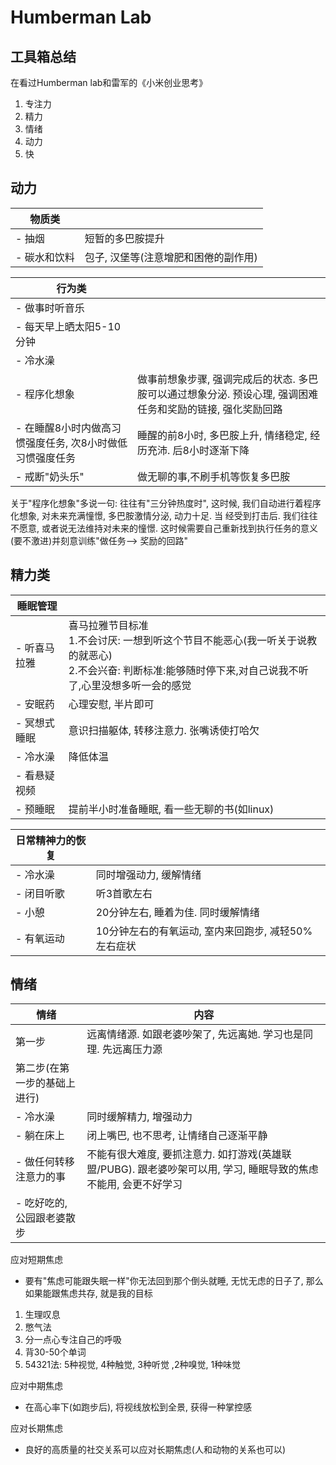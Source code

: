 # Humberman Lab

## 工具箱总结

在看过Humberman lab和雷军的《小米创业思考》

1. 专注力
2. 精力
3. 情绪
4. 动力
5. 快

## 动力

| 物质类       |                                                                                                                   |
|-----------| ----------------------------------------------------------------------------------------------------------------- |
| - 抽烟      | 短暂的多巴胺提升                                                                                                  |
| - 碳水和饮料   | 包子, 汉堡等(注意增肥和困倦的副作用)                                                                                 |

| 行为类                                         |                                                                                                                   |
| ---------------------------------------------- | ----------------------------------------------------------------------------------------------------------------- |
| - 做事时听音乐                                 |                                                                                                                   |
| - 每天早上晒太阳5-10分钟                       |                                                                                                                   |
| - 冷水澡                                       |                                                                                                                   |
| - 程序化想象                                   | 做事前想象步骤, 强调完成后的状态. 多巴胺可以通过想象分泌. 预设心理, 强调困难任务和奖励的链接, 强化奖励回路              |
| - 在睡醒8小时内做高习惯强度任务, 次8小时做低习惯强度任务 | 睡醒的前8小时, 多巴胺上升, 情绪稳定, 经历充沛. 后8小时逐渐下降                                                          |
| - 戒断"奶头乐"                                 | 做无聊的事,不刷手机等恢复多巴胺                                                                                      |

关于"程序化想象"多说一句: 往往有"三分钟热度时", 这时候, 我们自动进行着程序化想象,
对未来充满憧憬, 多巴胺激情分泌, 动力十足. 当
经受到打击后. 我们往往不愿意, 或者说无法维持对未来的憧憬.
这时候需要自己重新找到执行任务的意义(要不激进)并刻意训练"做任务--> 奖励的回路"

## 精力类

| 睡眠管理                                       |                                                                                                                                                                                                                       |
| ---------------------------------------------- |-----------------------------------------------------------------------------------------------------------------------------------------------------------------------------------------------------------------------|
| - 听喜马拉雅                                   | 喜马拉雅节目标准<br/>1.不会讨厌: 一想到听这个节目不能恶心(我一听关于说教的就恶心) <br/>2.不会兴奋: 判断标准:能够随时停下来,对自己说我不听了,心里没想多听一会的感觉 |
| - 安眠药                                       | 心理安慰, 半片即可                                                                                                                                                                                                            |
| - 冥想式睡眠                                   | 意识扫描躯体, 转移注意力. 张嘴诱使打哈欠                                                                                                                                                                                                |
| - 冷水澡                                       | 降低体温                                                                                                                                                                                                                  |
| - 看悬疑视频                                   |                                                                                                                                                                                                                       |
| - 预睡眠                                       | 提前半小时准备睡眠, 看一些无聊的书(如linux)                                                                                                                                                                                            |


| 日常精神力的恢复                               |                                                                                                                   |
| ---------------------------------------------- | ----------------------------------------------------------------------------------------------------------------- |
| - 冷水澡                                       | 同时增强动力, 缓解情绪                                                                                             |
| - 闭目听歌                                     | 听3首歌左右                                                                                                        |
| - 小憩                                         | 20分钟左右, 睡着为佳. 同时缓解情绪                                                                                 |
| - 有氧运动                                     | 10分钟左右的有氧运动, 室内来回跑步, 减轻50%左右症状                                                                  |

## 情绪

| 情绪              | 内容                                                                |
|-----------------|-------------------------------------------------------------------|
| 第一步             | 远离情绪源. 如跟老婆吵架了, 先远离她. 学习也是同理. 先远离压力源                              |
| 第二步(在第一步的基础上进行) |                                                                   |
| - 冷水澡           | 同时缓解精力, 增强动力                                                      |
| - 躺在床上          | 闭上嘴巴, 也不思考, 让情绪自己逐渐平静                                             |
| - 做任何转移注意力的事    | 不能有很大难度, 要抓注意力. 如打游戏(英雄联盟/PUBG). 跟老婆吵架可以用, 学习, 睡眠导致的焦虑不能用, 会更不好学习 |
| - 吃好吃的, 公园跟老婆散步 |                                                                   |
应对短期焦虑
- 要有"焦虑可能跟失眠一样"你无法回到那个倒头就睡, 无忧无虑的日子了, 那么如果能跟焦虑共存, 就是我的目标
1. 生理叹息
2. 憋气法
3. 分一点心专注自己的呼吸
4. 背30-50个单词
5. 54321法: 5种视觉, 4种触觉, 3种听觉  ,2种嗅觉, 1种味觉

应对中期焦虑
- 在高心率下(如跑步后), 将视线放松到全景, 获得一种掌控感

应对长期焦虑
- 良好的高质量的社交关系可以应对长期焦虑(人和动物的关系也可以)
